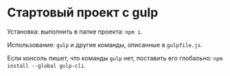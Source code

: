 # Стартовый проект с gulp

Установка: выполнить в папке проекта: `npm i`. 

Использование: `gulp` и другие команды, описанные в `gulpfile.js`.

Если консоль пишет, что команды `gulp` нет, поставить его глобально: `npm install --global gulp-cli`.
